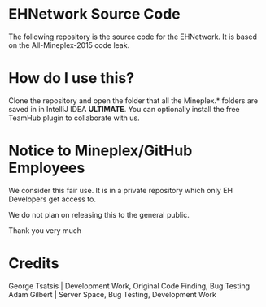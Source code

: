 # EHNetwork Source Code
The following repository is the source code for the EHNetwork. It is based on the All-Mineplex-2015 code leak.

# How do I use this?

Clone the repository and open the folder that all the Mineplex.* folders are saved in in IntelliJ IDEA **ULTIMATE**. You can optionally install the free TeamHub plugin to collaborate with us.

# Notice to Mineplex/GitHub Employees

We consider this fair use. It is in a private repository which only EH Developers get access to.

We do not plan on releasing this to the general public.

Thank you very much

# Credits
George Tsatsis | Development Work, Original Code Finding, Bug Testing
Adam Gilbert | Server Space, Bug Testing, Development Work
